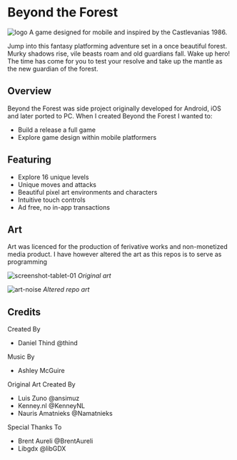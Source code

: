 # Beyond the Forest
![logo](https://github.com/user-attachments/assets/6665db05-196d-40e1-b939-15106febc9e7)
A game designed for mobile and inspired by the Castlevanias 1986.

Jump into this fantasy platforming adventure set in a once beautiful forest. Murky shadows rise, vile beasts roam and old guardians fall. Wake up hero! The time has come for you to test your resolve and take up the mantle as the new guardian of the forest.

## Overview
Beyond the Forest was side project originally developed for Android, iOS and later ported to PC. When I created Beyond the Forest I wanted to:
- Build a release a full game
- Explore game design within mobile platformers 

## Featuring
- Explore 16 unique levels
- Unique moves and attacks
- Beautiful pixel art environments and characters
- Intuitive touch controls
- Ad free, no in-app transactions

## Art
Art was licenced for the production of ferivative works and non-monetized media product. I have however altered the art as this repos is to serve as programming 

![screenshot-tablet-01](https://github.com/user-attachments/assets/bfbcd7a9-ce76-4a4a-933f-47f1d7e45f46)
*Original art*

![art-noise](https://github.com/user-attachments/assets/81744712-5b4f-4ed2-ad54-f3f68a413daf)
*Altered repo art*

## Credits
Created By
- Daniel Thind @thind

Music By
- Ashley McGuire

Original Art Created By
- Luis Zuno @ansimuz
- Kenney.nl @KenneyNL
- Nauris Amatnieks @Namatnieks

Special Thanks To
- Brent Aureli @BrentAureli
- Libgdx @libGDX
